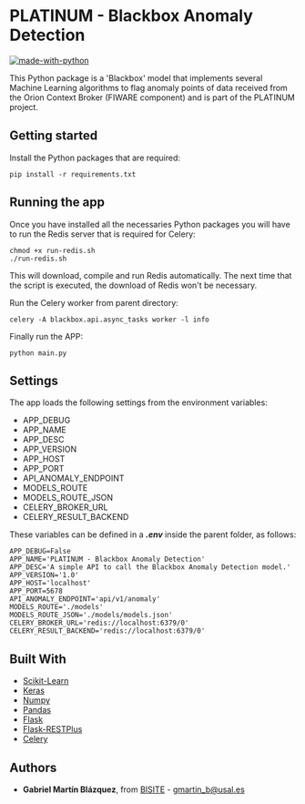 # PLATINUM - Blackbox Anomaly Detection

[![made-with-python](https://img.shields.io/badge/Made%20with-Python-1f425f.svg)](https://www.python.org/)

This Python package is a 'Blackbox' model that implements several Machine Learning algorithms to flag anomaly points of 
data received from the Orion Context Broker (FIWARE component) and is part of the PLATINUM project.

## Getting started

Install the Python packages that are required:

    pip install -r requirements.txt

## Running the app

Once you have installed all the necessaries Python packages you will have to run the Redis server that is required for
Celery:
    
    chmod +x run-redis.sh
    ./run-redis.sh
    
This will download, compile and run Redis automatically. The next time that the script is executed, the download of
Redis won't be necessary.

Run the Celery worker from parent directory:

    celery -A blackbox.api.async_tasks worker -l info
    
Finally run the APP:

    python main.py
    
## Settings

The app loads the following settings from the environment variables:

* APP_DEBUG
* APP_NAME
* APP_DESC
* APP_VERSION
* APP_HOST
* APP_PORT
* API_ANOMALY_ENDPOINT
* MODELS_ROUTE
* MODELS_ROUTE_JSON
* CELERY_BROKER_URL
* CELERY_RESULT_BACKEND

These variables can be defined in a _**.env**_ inside the parent folder, as follows:

    APP_DEBUG=False
    APP_NAME='PLATINUM - Blackbox Anomaly Detection'
    APP_DESC='A simple API to call the Blackbox Anomaly Detection model.'
    APP_VERSION='1.0'
    APP_HOST='localhost'
    APP_PORT=5678
    API_ANOMALY_ENDPOINT='api/v1/anomaly'
    MODELS_ROUTE='./models'
    MODELS_ROUTE_JSON='./models/models.json'
    CELERY_BROKER_URL='redis://localhost:6379/0'
    CELERY_RESULT_BACKEND='redis://localhost:6379/0'

## Built With

* [Scikit-Learn](https://scikit-learn.org/stable/index.html)
* [Keras](https://keras.io)
* [Numpy](https://numpy.org/)
* [Pandas](https://pandas.pydata.org/)
* [Flask](https://flask.palletsprojects.com/en/1.1.x/)
* [Flask-RESTPlus](https://flask-restplus.readthedocs.io/en/stable/)
* [Celery](http://www.celeryproject.org/)

## Authors

* **Gabriel Martín Blázquez**, from [BISITE](bisite.usal.es) - gmartin_b@usal.es
